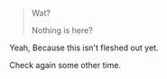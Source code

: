 > Wat?
>
> Nothing is here?


Yeah, Because this isn't fleshed out yet.

Check again some other time. 